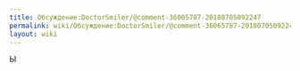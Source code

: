 ```yaml
---
title: Обсуждение:DoctorSmiler/@comment-36065787-20180705092247
permalink: wiki/Обсуждение:DoctorSmiler/@comment-36065787-20180705092247/
layout: wiki
---
```


Ы
